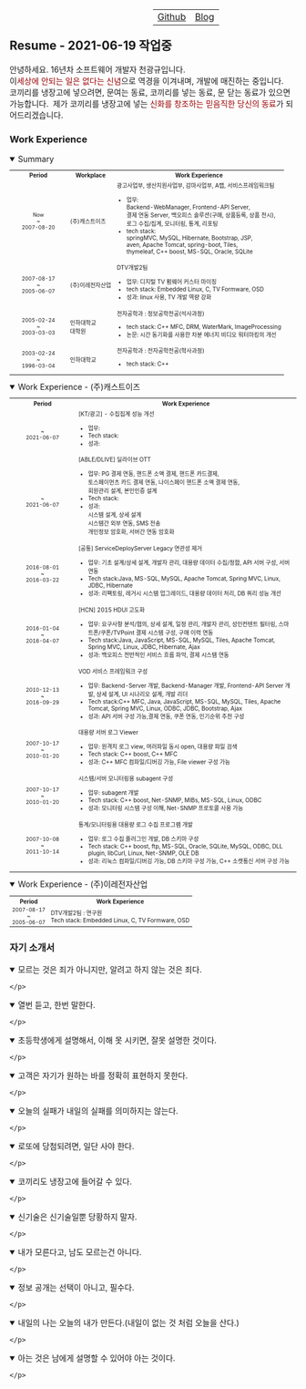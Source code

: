 <table align="right" style="text-align:center;width:50%;">
		<tr>
			<td ><a href="https://github.com/chonkk" target="_blank">Github</a></td>
			<td ><a href="https://chonkk.blog.me" target="_blank">Blog</a></td>
		</tr>
</table><br/><br/>

## Resume - 2021-06-19 작업중 

안녕하세요. 16년차 소프트웨어 개발자 천광규입니다.<br/>
이<font style="color:#900;">세상에 안되는 일은 없다는 신념</font>으로 역경을 이겨내며, 개발에 매진하는 중입니다.<br/>
코끼리를 냉장고에 넣으려면, 문여는 동료, 코끼리를 넣는 동료, 문 닫는 동료가 있으면 가능합니다.&nbsp;
제가 코끼리를 냉장고에 넣는 <font style="color:#900;">신화를 창조하는 믿음직한 당신의 동료</font>가 되어드리겠습니다.

### Work Experience
<details open>
	<summary>Summary</summary>
    <p style="font-size:8pt;">
	<table style="width:100%;font-size:x-small;">
    <tr>
	    <th style="text-align:center;width:21%;">Period</th>
	    <th style="text-align:center;">Workplace</th>
	    <th style="text-align:center;">Work Experience</th>
</tr>
<tr>
      <td style="text-align:center;font-size:xx-small;">Now<br/>~<br/>2007-08-20</td>
      <td>(주)캐스트이즈</td>
      <td>
	      광고사업부,&nbsp;생산지원사업부,&nbsp;감마사업부,&nbsp;A랩,&nbsp;서비스프레임워크팀<br/>
	      <UL>
	      		<LI>업무: <br/> 
		      		Backend-WebManager, Frontend-API Server,<br/>
				결제 연동 Server, 백오피스 솔루션(구매, 상품등록, 상품 전시),<br/>
				로그 수집/집계, 모니터링, 통계, 리포팅</LI>
	      		<LI>tech stack: <br/> 
		      		springMVC, MySQL, Hibernate, Bootstrap, JSP,<br/> 
				aven, Apache Tomcat, spring-boot, Tiles,<br/> 
				thymeleaf, C++ boost, MS-SQL, Oracle, SQLite</LI>
	      </UL>
	</td>
    </tr>
    <tr>
      <td style="text-align:center;font-size:xx-small;">2007-08-17<br/>~<br/>2005-06-07</td>
      <td>(주)이레전자산업</td>
	<td>
		DTV개발2팀<br/>
		 <UL>
			<LI>업무: 디지털 TV 펌웨어 커스터 마이징</LI>
			<LI>tech stack: Embedded Linux, C, TV Formware, OSD</LI>
			<LI>성과: linux 사용, TV 개발 역량 강화</LI>
		</UL>    
	</td>
    </tr>
    <tr>
      <td style="text-align:center;font-size:xx-small;">2005-02-24<br/>~<br/>2003-03-03</td>
      <td>인하대학교<br/>대학원</td>
      <td>전자공학과 : 정보공학전공(석사과정)<br/>
		 <UL>
			<LI>tech stack: C++ MFC, DRM, WaterMark, ImageProcessing</LI>
			<LI>논문: 시간 동기화를 사용한 차분 에너지 비디오 워터마킹의 개선</LI>
		</UL> 
	    </td>
    </tr>
    <tr>
      <td style="text-align:center;font-size:xx-small;">2003-02-24<br/>~<br/>1996-03-04</td>
      <td>인하대학교</td>
      <td>전자공학과 : 전자공학전공(학사과정)<br/>
		 <UL>
			<LI>tech stack: C++</LI>
		</UL> 
	    </td>
    </tr>
	</table>
    </p>
</details>

<details open>
	<summary>Work Experience - (주)캐스트이즈</summary>
	<table style="width:100%;font-size:x-small;">
    	<tr>
	    <th style="text-align:center;width:23%;">Period</th>
	    <th style="text-align:center;">Work Experience</th>
	</tr>
	<tr>
      		<td style="text-align:center;font-size:xx-small;width:23%;min-width:min-width:120px;"><br/>~<br/>2021-06-07</td>
      		<td>
		       [KT/광고] - 수집집계 성능 개선
		      <UL>
		      <LI>업무: </LI>
		      <LI>Tech stack:</LI>
		      <LI>성과: </LI>
		      </UL>
		</td>
    	</tr>
	<tr>
      		<td style="text-align:center;font-size:xx-small;"><br/>~<br/>2021-06-07</td>
      		<td>
		       [ABLE/DLIVE] 딜라이브 OTT
		      <UL>
		      <LI>업무: PG 결제 연동, 핸드폰 소액 결제, 핸드폰 카드결제,<br/>
			      토스페이먼츠 카드 결제 연동, 나이스페이 핸드폰 소액 결제 연동,<br/>
			      회원관리 설계, 본인인증 설계</LI>
		      <LI>Tech stack:</LI>
		      <LI>성과: <br/>
			      시스템 설계, 상세 설계<br/>
			      시스템간 외부 연동, SMS 전송<br/>
			      개인정보 암호화, 서버간 연동 암호화
			</LI>
		      </UL>
		</td>
    	</tr>
	<tr>
	<tr>
	      <td style="text-align:center;font-size:xx-small;">2016-08-01<br/>~<br/>2016-03-22</td>
	      <td>
	      [공통] ServiceDeployServer Legacy 연관성 제거
	      <UL>
	      <LI>업무: 기초 설계/상세 설계, 개발자 관리, 대용량 데이터 수집/정합, API 서버 구성, 서버 연동</LI>
	      <LI>Tech stack:Java, MS-SQL, MySQL, Apache Tomcat, Spring MVC, Linux, JDBC, Hibernate</LI>
	      <LI>성과: 리팩토링, 레거시 시스템 업그레이드, 대용량 데이터 처리, DB 쿼리 성능 개선</LI>
	      </UL>
		</td>
    </tr>
	<tr>
	      <td style="text-align:center;font-size:xx-small;">2016-01-04<br/>~<br/>2016-04-07</td>
	      <td>
		      [HCN] 2015 HDUI 고도화
		      <UL>
		      <LI>업무: 요구사항 분석/협의, 상세 설계, 일정 관리, 개발자 관리, 성인컨텐트 필터링, 스마트폰/쿠폰/TVPoint 결제 시스템 구성, 구매 이력 연동</LI>
		      <LI>Tech stack:Java, JavaScript, MS-SQL, MySQL, Tiles, Apache Tomcat, Spring MVC, Linux, JDBC, Hibernate, Ajax</LI>
		      <LI>성과: 백오피스 전반적인 서비스 흐름 파악, 결제 시스템 연동</LI>
		      </UL>
		</td>
	    </tr>
	<tr>
	<tr>
	      <td style="text-align:center;font-size:xx-small;">2010-12-13<br/>~<br/>2016-09-29</td>
	      <td>
		      VOD 서비스 프레임워크 구성
		      <UL>
		      <LI>업무: Backend-Server 개발, Backend-Manager 개발, Frontend-API Server 개발, 상세 설계, UI 시나리오 설계, 개발 리더</LI>
		      <LI>Tech stack:C++ MFC, Java, JavaScript, MS-SQL, MySQL, Tiles, Apache Tomcat, Spring MVC, Linux, ODBC, JDBC, Bootstrap, Ajax</LI>
		      <LI>성과: API 서버 구성 가능,결제 연동, 쿠폰 연동, 인기순위 추천 구성</LI>
		      </UL>
		</td>
	    </tr>
	<tr>
	<tr>
	      <td style="text-align:center;font-size:xx-small;">2007-10-17<br/>~<br/>2010-01-20</td>
	      <td>
		      대용량 서버 로그 Viewer
		      <UL>
		      <LI>업무: 원격지 로그 view, 여러파일 동시 open, 대용량 파일 검색</LI>
		      <LI>Tech stack: C++ boost, C++ MFC</LI>
		      <LI>성과: C++ MFC 컴파일/디버깅 가능, File viewer 구성 가능</LI>
		      </UL>
		</td>
	    </tr>
	<tr>
	<tr>
	      <td style="text-align:center;font-size:xx-small;">2007-10-17<br/>~<br/>2010-01-20</td>
	      <td>
		      시스템/서버 모니터링용 subagent 구성
		      <UL>
		      <LI>업무: subagent 개발</LI>
		      <LI>Tech stack: C++ boost, Net-SNMP, MIBs, MS-SQL, Linux, ODBC</LI>
		      <LI>성과: 모니터링 시스템 구성 이해, Net-SNMP 프로토콜 사용 가능</LI>
		      </UL>
		</td>
	</tr>
	<tr>
	      <td style="text-align:center;font-size:xx-small;">2007-10-08<br/>~<br/>2011-10-14</td>
	      <td>
		      통계/모니터링용 대용량 로그 수집 프로그램 개발
		      <UL>
		      <LI>업무: 로그 수집 플러그인 개발, DB 스키마 구성</LI>
		      <LI>Tech stack: C++ boost, ftp, MS-SQL, Oracle, SQLite, MySQL, ODBC, DLL plugin, libCurl, Linux, Net-SNMP, OLE DB</LI>
		      <LI>성과: 리눅스 컴파일/디버깅 가능, DB 스키마 구성 가능, C++ 소캣통신 서버 구성 가능</LI>
		      </UL>
		</td>
	   </tr>
   	</table>
</details>

<details open>
	<summary>Work Experience - (주)이레전자산업</summary>
    <p style="font-size:8pt;">
	<table style="width:100%;font-size:x-small;">
    <tr>
	    <th style="text-align:center;width:21%;">Period</th>
	    <th style="text-align:center;">Work Experience</th>
</tr>
    <tr>
      <td style="text-align:center;font-size:xx-small;">2007-08-17<br/>~<br/>2005-06-07</td>
      <td>DTV개발2팀 : 연구원<br/>
	     Tech stack: Embedded Linux, C, TV Formware, OSD</td>
    </tr>
</table>
    </p>
</details>

### 자기 소개서
<details open>
	<summary>모르는 것은 죄가 아니지만, 알려고 하지 않는 것은 죄다.</summary>
    <p style="font-size:8pt;">

    </p>
</details>
<details open>
	<summary>열번 듣고, 한번 말한다.</summary>
    <p style="font-size:8pt;">

    </p>
</details>
<details open>
	<summary>초등학생에게 설명해서, 이해 못 시키면, 잘못 설명한 것이다.</summary>
    <p style="font-size:8pt;">

    </p>
</details>
<details open>
	<summary>고객은 자기가 원하는 바를 정확히 표현하지 못한다.</summary>
    <p style="font-size:8pt;">

    </p>
</details>
<details open>
	<summary>오늘의 실패가 내일의 실패를 의미하지는 않는다.</summary>
    <p style="font-size:8pt;">

    </p>
</details>
<details open>
	<summary>로또에 당첨되려면, 일단 사야 한다.</summary>
    <p style="font-size:8pt;">

    </p>
</details>
<details open>
	<summary>코끼리도 냉장고에 들어갈 수 있다.</summary>
    <p style="font-size:8pt;">

    </p>
</details>
<details open>
	<summary>신기술은 신기술일뿐 당황하지 말자.</summary>
    <p style="font-size:8pt;">

    </p>
</details>
<details open>
	<summary>내가 모른다고, 남도 모르는건 아니다.</summary>
    <p style="font-size:8pt;">

    </p>
</details>
<details open>
	<summary>정보 공개는 선택이 아니고, 필수다.</summary>
    <p style="font-size:8pt;">

    </p>
</details>
<details open>
	<summary>내일의 나는 오늘의 내가 만든다.(내일이 없는 것 처럼 오늘을 산다.)</summary>
    <p style="font-size:8pt;">

    </p>
</details>
<details open>
	<summary>아는 것은 남에게 설명할 수 있어야 아는 것이다.</summary>
    <p style="font-size:8pt;">

    </p>
</details>
